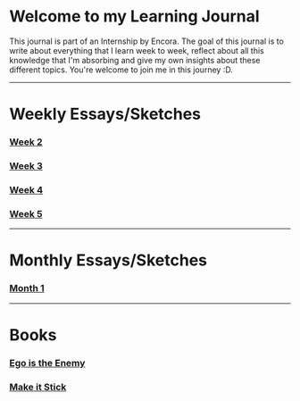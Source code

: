 # Welcome to my Learning Journal
This journal is part of an Internship by Encora. The goal of this journal is to write about everything that I learn week to week, reflect about all this knowledge that I'm absorbing and give my own insights about these different topics.
You're welcome to join me in this journey :D.


***
# Weekly Essays/Sketches
### [Week 2](https://luis-valdez.github.io/Learning-Journal/week2)
### [Week 3](https://luis-valdez.github.io/Learning-Journal/week3)
### [Week 4](https://luis-valdez.github.io/Learning-Journal/week4)
### [Week 5](https://luis-valdez.github.io/Learning-Journal/week5)
***

# Monthly Essays/Sketches
### [Month 1](http:////luis-valdez.github.io/Learning-Journal/month1)

***
# Books
### [Ego is the Enemy]()
### [Make it Stick]()

